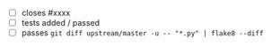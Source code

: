 - [ ] closes #xxxx
- [ ] tests added / passed
- [ ] passes `git diff upstream/master -u -- "*.py" | flake8 --diff`
